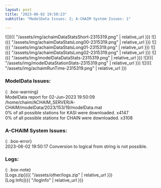 ```yaml
---
layout: post
title: "2023-06-02 19:50:23"
subtitle: "ModelData Issues: 2; A-CHAIM System Issues: 1"

---
```


![]({{ "/assets/img/achaimDataStatsShort-2315319.png" | relative_url }})
![]({{ "/assets/img/achaimDataStatsLong00-2315319.png" | relative_url }})
![]({{ "/assets/img/achaimDataStatsLong01-2315319.png" | relative_url }})
![]({{ "/assets/img/achaimDataStatsLong02-2315319.png" | relative_url }})
![]({{ "/assets/img/modelDataDataStats-2315319.png" | relative_url }})
![]({{ "/assets/img/modelDataStationStats-2315319.png" | relative_url }})
![]({{ "/assets/img/achaimRunTime-2315319.png" | relative_url }})


### ModelData Issues:  
  
{: .box-warning}  
 ModelData report for 02-Jun-2023 19:50:09   
 /home/chaim/ACHAIM_SERVER/A-CHAIM/modelData/2023/153/19/modelData.mat   
 0% of all possible stations for KASI were downloaded. x4147   
 0% of all possible stations for CHAIN were downloaded. x3108   
  
### A-CHAIM System Issues:  
  
{: .box-error}  
2023-06-02 19:50:17 Conversion to logical from string is not possible.  

### Logs:  
  
{: .box-note}  
[Logs.zip]({{ "/assets/other/logs.zip" | relative_url }})  
[Log Info]({{ "/logInfo" | relative_url }})  
